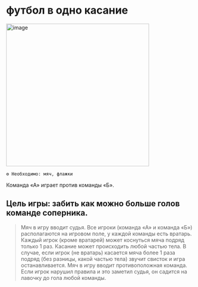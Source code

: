 # футбол в одно касание

<img width="384" alt="image" src="https://github.com/user-attachments/assets/85887c73-1b1d-4b49-9ece-624c921eceb7">

```
⚙ Необходимо: мяч, флажки
```
Команда «А» играет против команды «Б». 
## Цель игры: забить как можно больше голов команде соперника. 

> Мяч в игру вводит судья. Все игроки (команда «А» и команда «Б») располагаются на игровом поле, у каждой команды есть вратарь. Каждый игрок (кроме вратарей) может коснуться мяча подряд только 1 раз. Касание может происходить любой частью тела. В случае, если игрок (не вратарь) касается мяча более 1 раза подряд (без разницы, какой частью тела) звучит свисток и игра останавливается. Мяч в игру вводит противоположная команда.
Если игрок нарушил правила и это заметил судья, он садится на лавочку до гола любой команды.
